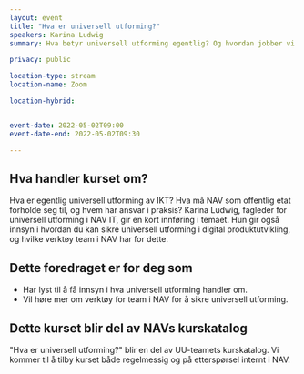 ```yaml
---
layout: event
title: "Hva er universell utforming?"
speakers: Karina Ludwig
summary: Hva betyr universell utforming egentlig? Og hvordan jobber vi med universell utforming i NAV når vi utvikler digitale tjenester? Kurset blir del av NAVs interne kurskatalog.

privacy: public

location-type: stream
location-name: Zoom

location-hybrid:


event-date: 2022-05-02T09:00
event-date-end: 2022-05-02T09:30

---
```

## Hva handler kurset om?
Hva er egentlig universell utforming av IKT? Hva må NAV som offentlig etat forholde seg til, og hvem har ansvar i praksis? Karina Ludwig, fagleder for universell utforming i NAV IT, gir en kort innføring i temaet. Hun gir også innsyn i hvordan du kan sikre universell utforming i digital produktutvikling, og hvilke verktøy team i NAV har for dette.

## Dette foredraget er for deg som
- Har lyst til å få innsyn i hva universell utforming handler om.
- Vil høre mer om verktøy for team i NAV for å sikre universell utforming.

## Dette kurset blir del av NAVs kurskatalog
"Hva er universell utforming?" blir en del av UU-teamets kurskatalog.  Vi kommer til å tilby kurset både regelmessig og på etterspørsel internt i NAV.  
